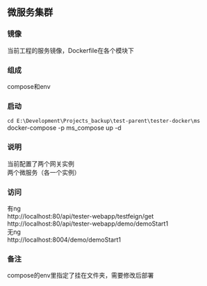 ## 微服务集群

### 镜像
当前工程的服务镜像，Dockerfile在各个模块下  


### 组成
compose和env


### 启动
`cd E:\Development\Projects_backup\test-parent\tester-docker\ms`  
docker-compose -p ms_compose up -d


### 说明
当前配置了两个网关实例  
两个微服务（各一个实例）  


### 访问
有ng  
http://localhost:80/api/tester-webapp/testfeign/get  
http://localhost:80/api/tester-webapp/demo/demoStart1  
无ng  
http://localhost:8004/demo/demoStart1  


### 备注
compose的env里指定了挂在文件夹，需要修改后部署






